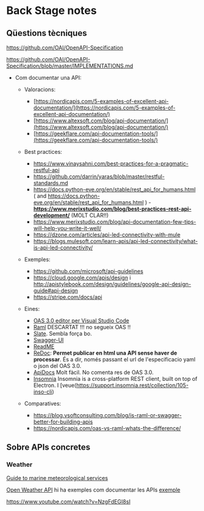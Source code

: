 # Back Stage notes

## Qüestions tècniques

https://github.com/OAI/OpenAPI-Specification

https://github.com/OAI/OpenAPI-Specification/blob/master/IMPLEMENTATIONS.md

- Com documentar una API:
  - Valoracions:
    - [https://nordicapis.com/5-examples-of-excellent-api-documentation/](https://nordicapis.com/5-examples-of-excellent-api-documentation/)
    - [https://www.altexsoft.com/blog/api-documentation/](https://www.altexsoft.com/blog/api-documentation/)
    - [https://geekflare.com/api-documentation-tools/](https://geekflare.com/api-documentation-tools/)
  - Best practices:
    - https://www.vinaysahni.com/best-practices-for-a-pragmatic-restful-api
    - https://github.com/darrin/yaras/blob/master/restful-standards.md
    - https://docs.python-eve.org/en/stable/rest_api_for_humans.html ( and https://docs.python-eve.org/en/stable/rest_api_for_humans.html )
    -**https://www.merixstudio.com/blog/best-practices-rest-api-development/** (MOLT CLAR!!)
    - https://www.merixstudio.com/blog/api-documentation-few-tips-will-help-you-write-it-well/
    - https://dzone.com/articles/api-led-connectivity-with-mule
    - https://blogs.mulesoft.com/learn-apis/api-led-connectivity/what-is-api-led-connectivity/
 
  - Exemples:
    - https://github.com/microsoft/api-guidelines
    - https://cloud.google.com/apis/design i http://apistylebook.com/design/guidelines/google-api-design-guide#api-design
    - https://stripe.com/docs/api

  - Eines:
    - [OAS 3.0 editor per Visual Studio Code](https://marketplace.visualstudio.com/items?itemName=42Crunch.vscode-openapi)
    - [Raml](https://raml.org/) DESCARTAT !!! no segueix OAS !!
    - [Slate](https://github.com/slatedocs/slate). Sembla força bo.
    - [Swagger-UI](https://swagger.io/tools/swagger-ui/)
    - [ReadME](https://readme.com/documentation)
    - [ReDoc](https://github.com/Redocly/redoc): **Permet publicar en html una API sense haver de processar**. És a dir, només passant el url de l'especificacio yaml o json del OAS 3.0.
    - [ApiDocs](https://apidocjs.com/) Molt fàcil. No comenta res de OAS 3.0.
    - [Insomnia](https://github.com/Kong/insomnia) Insomnia is a cross-platform REST client, built on top of Electron. I [veue(https://support.insomnia.rest/collection/105-inso-cli)
  
  - Comparatives:
    - https://blog.vsoftconsulting.com/blog/is-raml-or-swagger-better-for-building-apis
    - https://nordicapis.com/oas-vs-raml-whats-the-difference/


## Sobre APIs concretes

### Weather

[Guide to marine meteorological services](https://library.wmo.int/index.php?lvl=notice_display&id=7469#.YHGO8uhpEWh)

[Open Weather API](https://openweathermap.org/api) hi ha exemples com documentar les APIs [exemple](https://openweathermap.org/current)









https://www.youtube.com/watch?v=NzgFdEGI8sI








 